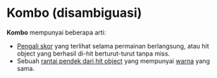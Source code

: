 # Kombo (disambiguasi)

**Kombo** mempunyai beberapa arti:

- [Pengali skor](/wiki/Glossary/Combo_(score_multiplier)) yang terlihat selama permainan berlangsung, atau hit object yang berhasil di-hit berturut-turut tanpa miss.
- Sebuah [rantai pendek dari hit object](/wiki/Beatmapping/Combo) yang mempunyai [warna](/wiki/Glossary/Combo_colour) yang sama.
